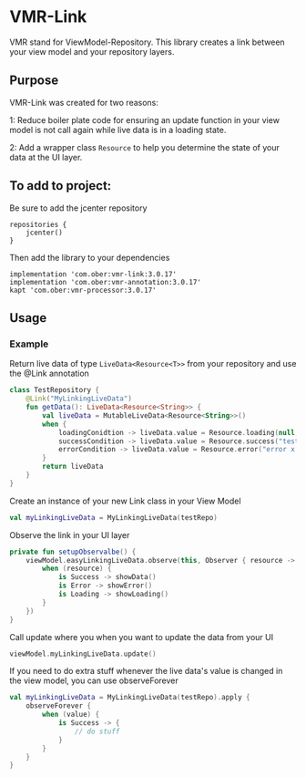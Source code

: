 # VMR-Link
VMR stand for ViewModel-Repository.  This library creates a link between your view model and your repository layers.

## Purpose 

VMR-Link was created for two reasons:

1: Reduce boiler plate code for ensuring an update function in your view model is not call again while live data is in a loading state.

2: Add a wrapper class `Resource` to help you determine the state of your data at the UI layer.

## To add to project:

Be sure to add the jcenter repository

    repositories {
        jcenter()
    }

Then add the library to your dependencies

    implementation 'com.ober:vmr-link:3.0.17'
    implementation 'com.ober:vmr-annotation:3.0.17'
    kapt 'com.ober:vmr-processor:3.0.17'
    

## Usage

### Example
    
Return live data of type `LiveData<Resource<T>>` from your repository and use the @Link annotation

```kotlin
class TestRepository {
    @Link("MyLinkingLiveData")
    fun getData(): LiveData<Resource<String>> {
        val liveData = MutableLiveData<Resource<String>>()
        when {
            loadingConidtion -> liveData.value = Resource.loading(null, Source.NO_DATA)
            successCondition -> liveData.value = Resource.success("test", Source.DATABASE)
            errorCondition -> liveData.value = Resource.error("error x happened", null)
        }
        return liveData
    }
}
```
    
Create an instance of your new Link class in your View Model

```kotlin
val myLinkingLiveData = MyLinkingLiveData(testRepo)
``` 
    
Observe the link in your UI layer

```kotlin
private fun setupObservalbe() {
    viewModel.easyLinkingLiveData.observe(this, Observer { resource ->
        when (resource) {
            is Success -> showData()
            is Error -> showError()
            is Loading -> showLoading()
        }
    })
}
```
    
Call update where you when you want to update the data from your UI

```kotlin
viewModel.myLinkingLiveData.update()
```

If you need to do extra stuff whenever the live data's value is changed in the view model, you can use observeForever

```kotlin
val myLinkingLiveData = MyLinkingLiveData(testRepo).apply {
    observeForever {
        when (value) {
            is Success -> {
                // do stuff
            }
        }
    }
}
``` 